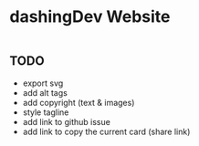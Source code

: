 # dashingDev Website

```shell
```

## TODO

- export svg
- add alt tags
- add copyright (text & images)
- style tagline
- add link to github issue
- add link to copy the current card (share link)

<!--
  - remove overview & simplify!
  - add content
  - change color of arrows in images
  - add favicon
  - add video & last
  - remove end of the video

  toc:
  - intro & story
  - patterns + *cards
  - principles + *cards
  - practices + *cards
  - buy as a real set (link to legal)
-->